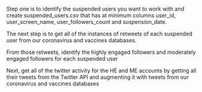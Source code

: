 Step one is to identify the suspended users you want to work with and create suspended_users.csv that has at minimum columns user_id, user_screen_name, user_followers_count and suspension_date.

The next step is to get all of the instances of retweets of each suspended user from our coronavirus and vaccines databases. 

From those retweets, identify the highly engaged followers and moderately engaged followers for each suspended user

Next, get all of the twitter activity for the HE and ME accounts by getting all their tweets from the Twitter API and augmenting it with tweets from our coronavirus and vaccines databases

